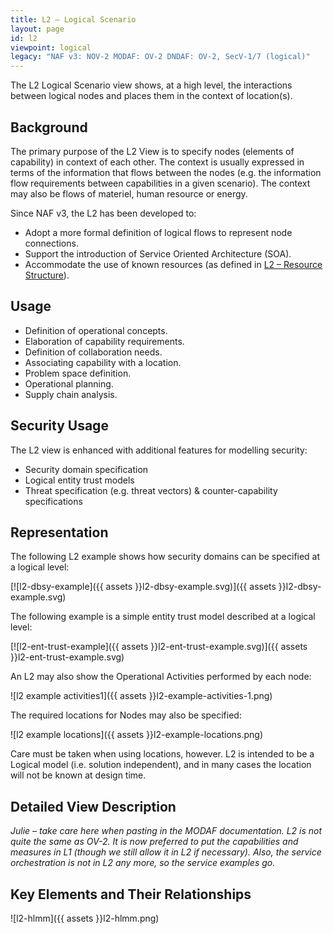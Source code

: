 ```yaml
---
title: L2 – Logical Scenario
layout: page
id: l2
viewpoint: logical
legacy: "NAF v3: NOV-2 MODAF: OV-2 DNDAF: OV-2, SecV-1/7 (logical)"
---
```



The L2 Logical Scenario view shows, at a high level, the interactions
between logical nodes and places them in the context of location(s).

## Background

The primary purpose of the L2 View is to specify nodes (elements of
capability) in context of each other. The context is usually expressed
in terms of the information that flows between the nodes (e.g. the
information flow requirements between capabilities in a given scenario).
The context may also be flows of materiel, human resource or energy.

Since NAF v3, the L2 has been developed to:

* Adopt a more formal definition of logical flows to represent node connections.
* Support the introduction of Service Oriented Architecture (SOA).
* Accommodate the use of known resources (as defined in [L2 – Resource Structure](l2.html)).

## Usage

* Definition of operational concepts.
* Elaboration of capability requirements.
* Definition of collaboration needs.
* Associating capability with a location.
* Problem space definition.
* Operational planning.
* Supply chain analysis.

## Security Usage

The L2 view is enhanced with additional features for modelling security:

* Security domain specification
* Logical entity trust models
* Threat specification (e.g. threat vectors) & counter-capability specifications

## Representation

The following L2 example shows how security domains can be specified at
a logical level:

[![l2-dbsy-example]({{ assets }}l2-dbsy-example.svg)]({{ assets }}l2-dbsy-example.svg)

The following example is a simple entity trust model described at a logical level:

[![l2-ent-trust-example]({{ assets }}l2-ent-trust-example.svg)]({{ assets }}l2-ent-trust-example.svg)

An L2 may also show the Operational Activities performed by each node:

![l2 example activities1]({{ assets }}l2-example-activities-1.png)

The required locations for Nodes may also be specified:

![l2 example locations]({{ assets }}l2-example-locations.png)

Care must be taken when using locations, however. L2 is intended to be
a Logical model (i.e. solution independent), and in many cases the
location will not be known at design time.

## Detailed View Description

*Julie – take care here when pasting in the MODAF documentation. L2
is not quite the same as OV-2. It is now preferred to put the
capabilities and measures in L1 (though we still allow it in L2 if
necessary). Also, the service orchestration is not in L2 any more, so
the service examples go.*

## Key Elements and Their Relationships

![l2-hlmm]({{ assets }}l2-hlmm.png)
